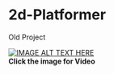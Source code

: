 # 2d-Platformer
Old Project<br>

[![IMAGE ALT TEXT HERE](https://user-images.githubusercontent.com/29523816/37480835-47568048-2891-11e8-9cec-de761ccf9cf0.png)](https://www.youtube.com/watch?v=lGS1D3kbyCw&t=8s)<br>
**Click the image for Video**
